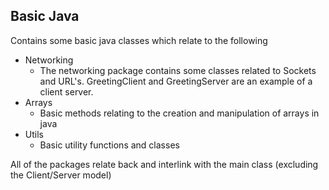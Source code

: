 ## Basic Java

Contains some basic java classes which relate to the following

* Networking
    * The networking package contains some classes related
    to Sockets and URL's. GreetingClient and GreetingServer are 
    an example of a client server.
* Arrays
    * Basic methods relating to the creation and manipulation
    of arrays in java
* Utils
    * Basic utility functions and classes

All of the packages relate back and interlink with the main 
class (excluding the Client/Server model)